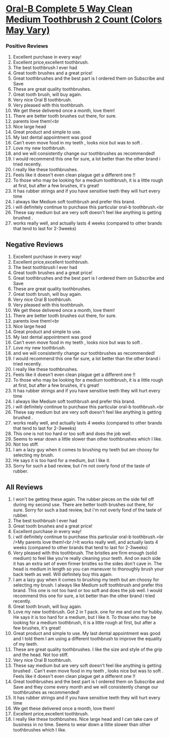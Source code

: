 # [Oral-B Complete 5 Way Clean Medium Toothbrush 2 Count (Colors May Vary)](https://products.checkmycream.com/products/Oral-B-Complete-5-Way-Clean-Medium-Toothbrush-2-Count-(Colors-May-Vary).html)

### Positive Reviews

<ol>
      <li>Excellent purchase in every way!</li>
      <li>Excellent price,excellent toothbrush.</li>
      <li>The best toothbrush I ever had</li>
      <li>Great tooth brushes and a great price!</li>
      <li>Great toothbrushes and the best part is I ordered them on Subscribe and Save</li>
      <li>These are great quality toothbrushes.  </li>
      <li>Great tooth brush, will buy again.</li>
      <li>Very nice Oral B toothbrush.</li>
      <li>Very pleased with this toothbrush.  </li>
      <li>We get these delivered once a month, love them!</li>
      <li>There are better tooth brushes out there, for sure.  </li>
      <li>parents love them!&lt;br</li>
      <li>Nice large head</li>
      <li>Great product and simple to use.  </li>
      <li>My last dental appointment was good</li>
      <li>Can&#x27;t even move food in my teeth , looks nice but was to soft .</li>
      <li>Love my new toothbrush.</li>
      <li>and we will consistently change our toothbrushes as recommended!</li>
      <li>I would recommend this one for sure, a lot better than the other brand i tried recently.</li>
      <li>I really like these toothbrushes.</li>
      <li>Feels like it doesn&#x27;t even clean plague get a different one !!</li>
      <li>To those who may be looking for a medium toothbrush, it is a little rough at first, but after a few brushes, it&#x27;s great!</li>
      <li>It has rubber strings and if you have sensitive teeth they will hurt every time</li>
      <li>I always like Medium soft toothbrush and prefer this brand.</li>
      <li>i will definitely continue to purchase this particular oral-b toothbrush.&lt;br</li>
      <li>These say medium but are very soft doesn&#x27;t feel like anything is getting brushed .</li>
      <li>works really well, and actually lasts 4 weeks (compared to other brands that tend to last for 2-3weeks)</li>
</ol>


<h2>Negative Reviews</h2>
<ol>
<li> Excellent purchase in every way!</li>
<li> Excellent price,excellent toothbrush.</li>
<li> The best toothbrush I ever had</li>
<li> Great tooth brushes and a great price!</li>
<li> Great toothbrushes and the best part is I ordered them on Subscribe and Save</li>
<li> These are great quality toothbrushes.  </li>
<li> Great tooth brush, will buy again.</li>
<li> Very nice Oral B toothbrush.</li>
<li> Very pleased with this toothbrush.  </li>
<li> We get these delivered once a month, love them!</li>
<li> There are better tooth brushes out there, for sure.  </li>
<li> parents love them!&lt;br</li>
<li> Nice large head</li>
<li> Great product and simple to use.  </li>
<li> My last dental appointment was good</li>
<li> Can&#x27;t even move food in my teeth , looks nice but was to soft .</li>
<li> Love my new toothbrush.</li>
<li> and we will consistently change our toothbrushes as recommended!</li>
<li> I would recommend this one for sure, a lot better than the other brand i tried recently.</li>
<li> I really like these toothbrushes.</li>
<li> Feels like it doesn&#x27;t even clean plague get a different one !!</li>
<li> To those who may be looking for a medium toothbrush, it is a little rough at first, but after a few brushes, it&#x27;s great!</li>
<li> It has rubber strings and if you have sensitive teeth they will hurt every time</li>
<li> I always like Medium soft toothbrush and prefer this brand.</li>
<li> i will definitely continue to purchase this particular oral-b toothbrush.&lt;br</li>
<li> These say medium but are very soft doesn&#x27;t feel like anything is getting brushed .</li>
<li> works really well, and actually lasts 4 weeks (compared to other brands that tend to last for 2-3weeks)</li>
<li> This one is not too hard or too soft and does the job well.</li>
<li> Seems to wear down a little slower than other toothbrushes which I like.</li>
<li> Not too stiff.</li>
<li> I am a lazy guy when it comes to brushing my teeth but am choosy for selecting my brush.</li>
<li> He says it is too hard for a medium, but I like it.</li>
<li> Sorry for such a bad review, but i&#x27;m not overly fond of the taste of rubber.</li>
</ol>

<h2>All Reviews</h2>

<ol>
    <li> I won&#x27;t be getting these again.  The rubber pieces on the side fell off during my second use.  There are better tooth brushes out there, for sure.  Sorry for such a bad review, but i&#x27;m not overly fond of the taste of rubber.</li>
    <li> The best toothbrush I ever had</li>
    <li> Great tooth brushes and a great price!</li>
    <li> Excellent purchase in every way!</li>
    <li> i will definitely continue to purchase this particular oral-b toothbrush.&lt;br /&gt;My parents love them!&lt;br /&gt;It works really well, and actually lasts 4 weeks (compared to other brands that tend to last for 2-3weeks)</li>
    <li> Very pleased with this toothbrush.  The bristles are firm enough (solid medium) to feel like you&#x27;re really cleaning your teeth.  And on each side it has an extra set of even firmer bristles so the sides don&#x27;t cave in.  The head is medium in length so you can maneuver to thoroughly brush your back teeth as well. Will definitely buy this again.</li>
    <li> I am a lazy guy when it comes to brushing my teeth but am choosy for selecting my brush. I always like Medium soft toothbrush and prefer this brand. This one is not too hard or too soft and does the job well. I would recommend this one for sure, a lot better than the other brand i tried recently.</li>
    <li> Great tooth brush, will buy again.</li>
    <li> Love my new toothbrush. Got 2 in 1 pack. one for me and one for hubby. He says it is too hard for a medium, but I like it. To those who may be looking for a medium toothbrush, it is a little rough at first, but after a few brushes, it&#x27;s great!</li>
    <li> Great product and simple to use.  My last dental appointment was good and I told them I am using a different toothbrush to improve the equality of my teeth.</li>
    <li> These are great quality toothbrushes.  I like the size and style of the grip and the head.  Not too stiff.</li>
    <li> Very nice Oral B toothbrush.</li>
    <li> These say medium but are very soft doesn&#x27;t feel like anything is getting brushed . Can&#x27;t even move food in my teeth , looks nice but was to soft . Feels like it doesn&#x27;t even clean plague get a different one !!</li>
    <li> Great toothbrushes and the best part is I ordered them on Subscribe and Save and they come every month and we will consistently change our toothbrushes as recommended!</li>
    <li> It has rubber strings and if you have sensitive teeth they will hurt every time</li>
    <li> We get these delivered once a month, love them!</li>
    <li> Excellent price,excellent toothbrush.</li>
    <li> I really like these toothbrushes. Nice large head and I can take care of business in no time. Seems to wear down a little slower than other toothbrushes which I like.</li>
</ol>




